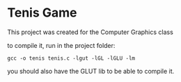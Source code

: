 # Tenis Game

This project was created for the Computer Graphics class 

to compile it, run in the project folder:

    gcc -o tenis tenis.c -lgut -lGL -lGLU -lm

you should also have the GLUT lib to be able to compile it.
